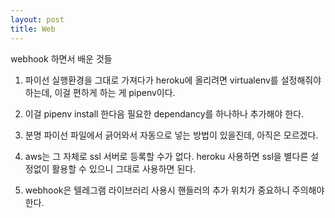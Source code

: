 ```yaml
---
layout: post
title: Web
---
```

webhook 하면서 배운 것들
1. 파이선 실행환경을 그대로 가져다가 heroku에 올리려면 virtualenv를 설정해줘야 하는데, 이걸 편하게 하는 게 pipenv이다.

2. 이걸 pipenv install 한다음 필요한 dependancy를 하나하나 추가해야 한다.

3. 분명 파이선 파일에서 긁어와서 자동으로 넣는 방법이 있을진데, 아직은 모르겠다.

4. aws는 그 자체로 ssl 서버로 등록할 수가 없다. heroku 사용하면 ssl을 별다른 설정없이 활용할 수 있으니 그대로 사용하면 된다.

5. webhook은 텔레그램 라이브러리 사용시 핸들러의 추가 위치가 중요하니 주의해야 한다.
